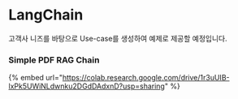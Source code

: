 # LangChain

고객사 니즈를 바탕으로 Use-case를 생성하여 예제로 제공할 예정입니다.

### Simple PDF RAG Chain

{% embed url="https://colab.research.google.com/drive/1r3uUIB-lxPk5UWiNLdwnku2DGdDAdxnD?usp=sharing" %}

